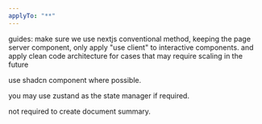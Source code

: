 ```yaml
---
applyTo: "**"
---
```


guides:
make sure we use nextjs conventional method, keeping the page server component, only apply "use client" to interactive components. and apply clean code architecture for cases that may require scaling in the future

use shadcn component where possible.

you may use zustand as the state manager if required.

not required to create document summary.

